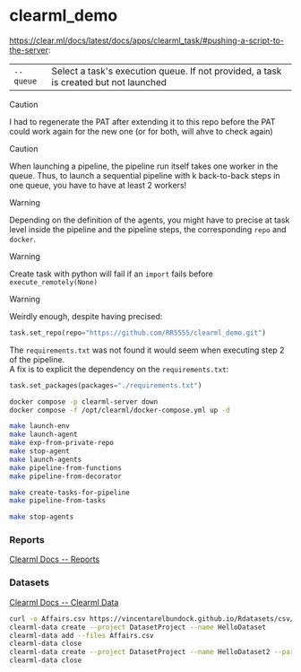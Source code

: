 # clearml_demo





https://clear.ml/docs/latest/docs/apps/clearml_task/#pushing-a-script-to-the-server:

|||
|:---|:---|
|`--queue`|Select a task's execution queue. If not provided, a task is created but not launched|



> [!CAUTION]
> I had to regenerate the PAT after extending it to this repo before the PAT could work again for the new one (or for both, will ahve to check again) 


> [!CAUTION]
> When launching a pipeline, the pipeline run itself takes one worker in the queue. Thus, to launch a sequential pipeline with k back-to-back steps in one queue, you have to have at least 2 workers!

> [!WARNING]
> Depending on the definition of the agents, you might have to precise at task level inside the pipeline and the pipeline steps, the corresponding `repo` and `docker`.

> [!WARNING]
> Create task with python will fail if an `import` fails before `execute_remotely(None)`

> [!WARNING]
> Weirdly enough, despite having precised:
> ```python
> task.set_repo(repo="https://github.com/RR5555/clearml_demo.git")
> ```
> The `requirements.txt` was not found it would seem when executing step 2 of the pipeline.\
> A fix is to explicit the dependency on the `requirements.txt`:
> ```python
> task.set_packages(packages="./requirements.txt")
> ```

```bash
docker compose -p clearml-server down
docker compose -f /opt/clearml/docker-compose.yml up -d
```


```bash
make launch-env
make launch-agent
make exp-from-private-repo
make stop-agent
make launch-agents
make pipeline-from-functions
make pipeline-from-decorator

make create-tasks-for-pipeline
make pipeline-from-tasks

make stop-agents
```


### Reports

[Clearml Docs -- Reports](https://clear.ml/docs/latest/docs/webapp/webapp_reports/)


### Datasets

[Clearml Docs -- Clearml Data](https://clear.ml/docs/latest/docs/clearml_data/)

```bash
curl -o Affairs.csv https://vincentarelbundock.github.io/Rdatasets/csv/AER/Affairs.csv
clearml-data create --project DatasetProject --name HelloDataset
clearml-data add --files Affairs.csv
clearml-data close
clearml-data create --project DatasetProject --name HelloDataset2 --parents 479a1e15b44e44daa4e27efa97811246
clearml-data close
```


